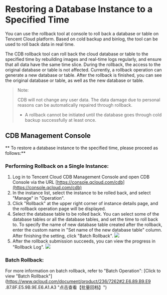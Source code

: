# Restoring a Database Instance to a Specified Time

You can use the rollback tool at console to roll back a database or table on Tencent Cloud platform. Based on cold backup and binlog, the tool can be used to roll back data in real time.

The CDB rollback tool can roll back the cloud database or table to the specified time by rebuilding images and real-time logs regularly, and ensure that all data have the same time slice. During the rollback, the access to the original database or table is not affected.
Currently, a rollback operation can generate a new database or table. After the rollback is finished, you can see the original database or table, as well as the new database or table.

> Note:
>
> CDB will not change any user data. The data damage due to personal reasons can be automatically repaired through rollback.
> * A rollback cannot be initiated until the database goes through cold backup successfully at least once.

## CDB Management Console
** To restore a database instance to the specified time, please proceed as follows:**

### Performing Rollback on a Single Instance:
1. Log in to Tencent Cloud CDB Management Console and open CDB Console via the URL [https://console.qcloud.com/cdb](https://console.qcloud.com/cdb)
2. In the instance list, select the instance to be rolled back, and select "Manage" in "Operation".
3. Click "Rollback" at the upper right corner of instance details page, and the rollback operation page will be displayed.
4. Select the database table to be rolled back. You can select some of the database tables or all the database tables, and set the time to roll back to. To specify the name of new database table created after the rollback, enter the custom name in "Set name of the new database table" column. After finishing the setting, click "Batch Rollback".
![](https://mc.qcloudimg.com/static/img/0337bf681fe69b9c05bf97040f8188a9/image.png)
5. After the rollback submission succeeds, you can view the progress in "Rollback Log".
![](https://mc.qcloudimg.com/static/img/eae743ae57be74cc901b398ceea75665/image.png)

### Batch Rollback:
For more information on batch rollback, refer to "Batch Operation": [Click to view "Batch Rollback"](https://www.qcloud.com/document/product/236/7262#2.E6.89.B9.E9 .87.8F.E5.9B.9E.E6.A1.A3 "点击查看【批量回档】")
